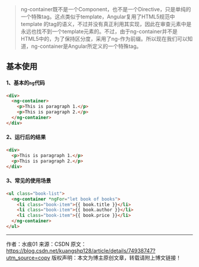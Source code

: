 > ng-container既不是一个Component，也不是一个Directive，只是单纯的一个特殊tag。这点类似于template，Angular复用了HTML5规范中template 的tag的语义，不过并没有真正利用其实现，因此在审查元素中是永远也找不到一个template元素的。不过，由于ng-container并不是HTML5中的，为了保持区分度，采用了ng-作为前缀。所以现在我们可以知道，ng-container是Angular所定义的一个特殊tag。

## 基本使用

#### 1、基本的`ng`代码

```html
<div>
  <ng-container>
    <p>This is paragraph 1.</p>
    <p>This is paragraph 2.</p>
  </ng-container>
</div>
```

#### 2、运行后的结果

```html
<div>
  <p>This is paragraph 1.</p>
  <p>This is paragraph 2.</p>
</div>
```

#### 3、常见的使用场景

```html
<ul class="book-list">
  <ng-container *ngFor="let book of books">
    <li class="book-item">{{ book.title }}</li>
    <li class="book-item">{{ book.author }}</li>
    <li class="book-item">{{ book.price }}</li>
  </ng-container>
</ul>
```



---------------------
作者：水痕01 
来源：CSDN 
原文：https://blog.csdn.net/kuangshp128/article/details/74938747?utm_source=copy 
版权声明：本文为博主原创文章，转载请附上博文链接！

